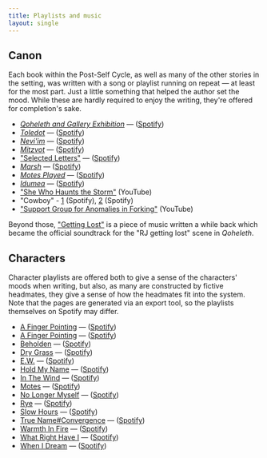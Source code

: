 ```yaml
---
title: Playlists and music
layout: single
---
```


## Canon

Each book within the Post-Self Cycle, as well as many of the other stories in the setting, was written with a song or playlist running on repeat — at least for the most part. Just a little something that helped the author set the mood. While these are hardly required to enjoy the writing, they're offered for completion's sake.
* [*Qoheleth and Gallery Exhibition*](qoheleth) — ([Spotify](https://open.spotify.com/playlist/5zRXvPUVxSuGjpzVu4N2Qw?si=8e5bdf5d974a4487))
* [*Toledot*](toledot) — ([Spotify](https://open.spotify.com/playlist/0irVoAkYEVR7LBrI9M1q5Z?si=1525f4d1b2c24195))
* [*Nevi'im*](neviim) — ([Spotify](https://open.spotify.com/playlist/5WqgcXtf6aIElLvwUskvAH?si=b6c7f22427044416))
* [*Mitzvot*](mitzvot) — ([Spotify](https://open.spotify.com/playlist/57ltPyWR4rRB65MHabWxVA?si=af174d0a468442e5))
* ["Selected Letters"](selected-letters) — ([Spotify](https://open.spotify.com/playlist/1QvvLpL09kGQMZnTstUD4f?si=b7637a76d39d43f7))
* [*Marsh*](marsh) — ([Spotify](https://open.spotify.com/playlist/37NQwp1zOcjN7eANsbFwuz?si=2cfac81bc27f4ed9))
* [*Motes Played*](motes-played) — ([Spotify](https://open.spotify.com/playlist/4zq0qWWk8VwNZj4YUePKBU?si=6ef6afd07b8942a9))
* [*Idumea*]() — ([Spotify]())
* ["She Who Haunts the Storm"](https://www.youtube.com/watch?v=1lTYPvArbGo) (YouTube)
* "Cowboy" - [1](https://open.spotify.com/track/62qiyZxpfg6wEIV6S5PE9y?si=1a6179b30b064d5a) (Spotify), [2](https://open.spotify.com/track/0HoaLXRp7jJtdQFunUyUGc?si=9ee056fef66e491c) (Spotify)
* ["Support Group for Anomalies in Forking"](https://youtu.be/J0taTmgq3qw) (YouTube)

Beyond those, ["Getting Lost"](/getting-lost.mp3) is a piece of music written a while back which became the official soundtrack for the "RJ getting lost" scene in *Qoheleth*.

## Characters

Character playlists are offered both to give a sense of the characters' moods when writing, but also, as many are constructed by fictive headmates, they give a sense of how the headmates fit into the system. Note that the pages are generated via an export tool, so the playlists themselves on Spotify may differ.


* [A Finger Pointing](characters/a-finger-pointing) — ([Spotify](https://open.spotify.com/playlist/2QYpTCKwIgEsKdS2inwa40?si=2b6332ae2b5e456c))
* [A Finger Pointing](characters/always-be-true) — ([Spotify](https://open.spotify.com/playlist/6sZjQCew4KWDr2A5WH8GqY?si=e75f6ea9164a453f))
* [Beholden](characters/beholden) — ([Spotify](https://open.spotify.com/playlist/4Ss7qZaqKcHMKIyW6BDIOJ?si=2113e9d0038d4d54))
* [Dry Grass](characters/dry-grass) — ([Spotify](https://open.spotify.com/playlist/50CL0FiPgekXLmL8482CNY?si=438bc6db1d0a4467))
* [E.W.](characters/e.w.) — ([Spotify](https://open.spotify.com/playlist/1miAzrALWxOkGThXRWdcJv?si=d13cb68e2ca04e18))
* [Hold My Name](characters/hold-my-name) — ([Spotify](https://open.spotify.com/playlist/2ZmEkZn2i29GB2UVUpyPJX?si=dae11a8656db4781))
* [In The Wind](characters/in-the-wind) — ([Spotify](https://open.spotify.com/playlist/3sFDlp0ag3MoNCwOtcgcql?si=487ae4616df34b60))
* [Motes](characters/motes) — ([Spotify](https://open.spotify.com/playlist/4am3VwkPeIoEisnZmlxRdy?si=11e2607918b24ff4))
* [No Longer Myself](characters/no-longer-myself) — ([Spotify](https://open.spotify.com/playlist/6deOHtEuROJ1KnWgz8F6qG?si=98647eb0c17d43a0))
* [Rye](characters/rye) — ([Spotify](https://open.spotify.com/playlist/0dMbsWYzA6ikZzrE4KUxEs?si=db907bf4a3034fc6))
* [Slow Hours](characters/slow-hours) — ([Spotify](https://open.spotify.com/playlist/4TQnMa1oCg4IZahkgE5xPz?si=36349bd5ec1b4cdf))
* [True Name#Convergence](characters/true-name-tagged-convergence) — ([Spotify](https://open.spotify.com/playlist/1HbG94v5v1bTbhxvhwWpzK?si=bead9b526ef34afa))
* [Warmth In Fire](characters/warmth-in-fire) — ([Spotify](https://open.spotify.com/playlist/0ibAeEhpT8z72TjY09b8E7?si=5680a91de60743fe))
* [What Right Have I](characters/what-right-have-i) — ([Spotify](https://open.spotify.com/playlist/6PDUAk3udMZhPAWZXYRcfe?si=4ae948eeb7e946bb))
* [When I Dream](characters/when-i-dream) — ([Spotify](https://open.spotify.com/playlist/6CaNEK3PFX0Yf13eU8eeBA?si=5e8ca36318894ff0))

